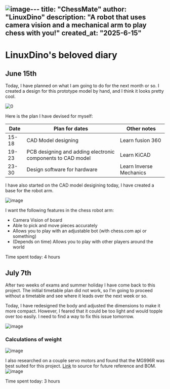 ![image](https://github.com/user-attachments/assets/20bc5703-2acf-4f14-aff5-cfd954b6437b)---
title: "ChessMate"
author: "LinuxDino"
description: "A robot that uses camera vision and a mechanical arm to play chess with you!"
created_at: "2025-6-15"
---

# LinuxDino's beloved diary

## June 15th

Today, I have planned on what I am going to do for the next month or so. I created a design for this prototype model by hand, and I think it looks pretty cool.

![0](https://github.com/user-attachments/assets/62f3cde8-5a63-4156-ae6e-c8d35afe44a9)

Here is the plan I have devised for myself:

|Date|Plan for dates|Other notes|
|---|---|---|
|15-18|CAD Model designing|Learn fusion 360|
|19-23|PCB designing and adding electronic components to CAD model|Learn KiCAD|
|23-30|Design software for hardware|Learn Inverse Mechanics|

I have also started on the CAD model desigining today, I have created a base for the robot arm.

![image](https://github.com/user-attachments/assets/fb532946-58e6-4eb2-936a-272f46588344)

I want the following features in the chess robot arm:
- Camera Vision of board
- Able to pick and move pieces accurately
- Allows you to play with an adjustable bot (with chess.com api or something)
- (Depends on time) Allows you to play with other players around the world

Time spent today: 4 hours

## July 7th

After two weeks of exams and summer holiday I have come back to this project. The initial timetable plan did not work, so I'm going to proceed without a timetable and see where it leads over the next week or so.

Today, I have redesigned the body and adjusted the dimensions to make it more compact. However, I feared that it could be too light and would topple over too easily. I need to find a way to fix this issue tomorrow. 

![image](https://github.com/user-attachments/assets/bcea9fa6-0ae4-4544-986d-c77140205ec7)

### Calculations of weight
![image](https://github.com/user-attachments/assets/a7f0cb92-4191-405c-8022-27fa455c3251)

I also researched on a couple servo motors and found that the MG996R was best suited for this project. [Link](https://www.aliexpress.com/item/1005007104370383.html?spm=a2g0o.productlist.main.9.3afbjXd9jXd9Az&algo_pvid=cdaef092-e4fb-42af-82dc-08f02f24d79c&algo_exp_id=cdaef092-e4fb-42af-82dc-08f02f24d79c-8&pdp_ext_f=%7B%22order%22%3A%223044%22%2C%22eval%22%3A%221%22%7D&pdp_npi=4%40dis%21HKD%218.28%217.26%21%21%211.05%210.92%21%402101246417519915648187234e0973%2112000048207165913%21sea%21HK%210%21ABX&curPageLogUid=5aLjQST4rCEO&utparam-url=scene%3Asearch%7Cquery_from%3A) to source for future reference and BOM.
![image](https://github.com/user-attachments/assets/a53a70ab-b033-4c4e-b7ce-b69a80f77b0c)

Time spent today: 3 hours


